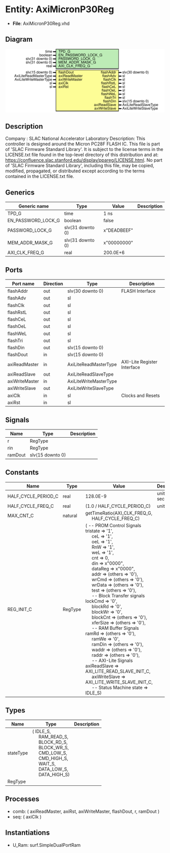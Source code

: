 # Entity: AxiMicronP30Reg

- **File**: AxiMicronP30Reg.vhd
## Diagram

![Diagram](AxiMicronP30Reg.svg "Diagram")
## Description

Company    : SLAC National Accelerator Laboratory
Description: This controller is designed around the Micron PC28F FLASH IC.
This file is part of 'SLAC Firmware Standard Library'.
It is subject to the license terms in the LICENSE.txt file found in the
top-level directory of this distribution and at:
   https://confluence.slac.stanford.edu/display/ppareg/LICENSE.html.
No part of 'SLAC Firmware Standard Library', including this file,
may be copied, modified, propagated, or distributed except according to
the terms contained in the LICENSE.txt file.
## Generics

| Generic name       | Type             | Value       | Description |
| ------------------ | ---------------- | ----------- | ----------- |
| TPD_G              | time             | 1 ns        |             |
| EN_PASSWORD_LOCK_G | boolean          | false       |             |
| PASSWORD_LOCK_G    | slv(31 downto 0) | x"DEADBEEF" |             |
| MEM_ADDR_MASK_G    | slv(31 downto 0) | x"00000000" |             |
| AXI_CLK_FREQ_G     | real             | 200.0E+6    |             |
## Ports

| Port name      | Direction | Type                   | Description                 |
| -------------- | --------- | ---------------------- | --------------------------- |
| flashAddr      | out       | slv(30 downto 0)       | FLASH Interface             |
| flashAdv       | out       | sl                     |                             |
| flashClk       | out       | sl                     |                             |
| flashRstL      | out       | sl                     |                             |
| flashCeL       | out       | sl                     |                             |
| flashOeL       | out       | sl                     |                             |
| flashWeL       | out       | sl                     |                             |
| flashTri       | out       | sl                     |                             |
| flashDin       | out       | slv(15 downto 0)       |                             |
| flashDout      | in        | slv(15 downto 0)       |                             |
| axiReadMaster  | in        | AxiLiteReadMasterType  | AXI-Lite Register Interface |
| axiReadSlave   | out       | AxiLiteReadSlaveType   |                             |
| axiWriteMaster | in        | AxiLiteWriteMasterType |                             |
| axiWriteSlave  | out       | AxiLiteWriteSlaveType  |                             |
| axiClk         | in        | sl                     | Clocks and Resets           |
| axiRst         | in        | sl                     |                             |
## Signals

| Name    | Type             | Description |
| ------- | ---------------- | ----------- |
| r       | RegType          |             |
| rin     | RegType          |             |
| ramDout | slv(15 downto 0) |             |
## Constants

| Name                | Type    | Value                                                                                                                                                                                                                                                                                                                                                                                                                                                                                                                                                                                                                                                                                                                                                                                                                                                                                                                                                                                                                                                                                                                                                                                                                                                                                                                                                                                                                                                                                                                                                                                                                                                                                                                                                                                                                                                                                                                                                      | Description      |
| ------------------- | ------- | ---------------------------------------------------------------------------------------------------------------------------------------------------------------------------------------------------------------------------------------------------------------------------------------------------------------------------------------------------------------------------------------------------------------------------------------------------------------------------------------------------------------------------------------------------------------------------------------------------------------------------------------------------------------------------------------------------------------------------------------------------------------------------------------------------------------------------------------------------------------------------------------------------------------------------------------------------------------------------------------------------------------------------------------------------------------------------------------------------------------------------------------------------------------------------------------------------------------------------------------------------------------------------------------------------------------------------------------------------------------------------------------------------------------------------------------------------------------------------------------------------------------------------------------------------------------------------------------------------------------------------------------------------------------------------------------------------------------------------------------------------------------------------------------------------------------------------------------------------------------------------------------------------------------------------------------------------------- | ---------------- |
| HALF_CYCLE_PERIOD_C | real    |  128.0E-9                                                                                                                                                                                                                                                                                                                                                                                                                                                                                                                                                                                                                                                                                                                                                                                                                                                                                                                                                                                                                                                                                                                                                                                                                                                                                                                                                                                                                                                                                                                                                                                                                                                                                                                                                                                                                                                                                                                                                  | units of seconds |
| HALF_CYCLE_FREQ_C   | real    |  (1.0 / HALF_CYCLE_PERIOD_C)                                                                                                                                                                                                                                                                                                                                                                                                                                                                                                                                                                                                                                                                                                                                                                                                                                                                                                                                                                                                                                                                                                                                                                                                                                                                                                                                                                                                                                                                                                                                                                                                                                                                                                                                                                                                                                                                                                                               | units of Hz      |
| MAX_CNT_C           | natural |  getTimeRatio(AXI_CLK_FREQ_G,<br><span style="padding-left:20px"> HALF_CYCLE_FREQ_C)                                                                                                                                                                                                                                                                                                                                                                                                                                                                                                                                                                                                                                                                                                                                                                                                                                                                                                                                                                                                                                                                                                                                                                                                                                                                                                                                                                                                                                                                                                                                                                                                                                                                                                                                                                                                                                                                       |                  |
| REG_INIT_C          | RegType |  (       -- PROM Control Signals       tristate      => '1',<br><span style="padding-left:20px">       ceL           => '1',<br><span style="padding-left:20px">       oeL           => '1',<br><span style="padding-left:20px">       RnW           => '1',<br><span style="padding-left:20px">       weL           => '1',<br><span style="padding-left:20px">       cnt           => 0,<br><span style="padding-left:20px">       din           => x"0000",<br><span style="padding-left:20px">       dataReg       => x"0000",<br><span style="padding-left:20px">       addr          => (others => '0'),<br><span style="padding-left:20px">       wrCmd         => (others => '0'),<br><span style="padding-left:20px">       wrData        => (others => '0'),<br><span style="padding-left:20px">       test          => (others => '0'),<br><span style="padding-left:20px">       -- Block Transfer signals       lockCmd       => '0',<br><span style="padding-left:20px">       blockRd       => '0',<br><span style="padding-left:20px">       blockWr       => '0',<br><span style="padding-left:20px">       blockCnt      => (others => '0'),<br><span style="padding-left:20px">       xferSize      => (others => '0'),<br><span style="padding-left:20px">       -- RAM Buffer Signals       ramRd         => (others => '0'),<br><span style="padding-left:20px">       ramWe         => '0',<br><span style="padding-left:20px">       ramDin        => (others => '0'),<br><span style="padding-left:20px">       waddr         => (others => '0'),<br><span style="padding-left:20px">       raddr         => (others => '0'),<br><span style="padding-left:20px">       -- AXI-Lite Signals       axiReadSlave  => AXI_LITE_READ_SLAVE_INIT_C,<br><span style="padding-left:20px">       axiWriteSlave => AXI_LITE_WRITE_SLAVE_INIT_C,<br><span style="padding-left:20px">       -- Status Machine       state         => IDLE_S) |                  |
## Types

| Name      | Type                                                                                                                                                                                                                                                                                                                                                                                                   | Description |
| --------- | ------------------------------------------------------------------------------------------------------------------------------------------------------------------------------------------------------------------------------------------------------------------------------------------------------------------------------------------------------------------------------------------------------ | ----------- |
| stateType | ( IDLE_S,<br><span style="padding-left:20px"> RAM_READ_S,<br><span style="padding-left:20px"> BLOCK_RD_S,<br><span style="padding-left:20px"> BLOCK_WR_S,<br><span style="padding-left:20px"> CMD_LOW_S,<br><span style="padding-left:20px"> CMD_HIGH_S,<br><span style="padding-left:20px"> WAIT_S,<br><span style="padding-left:20px"> DATA_LOW_S,<br><span style="padding-left:20px"> DATA_HIGH_S)  |             |
| RegType   |                                                                                                                                                                                                                                                                                                                                                                                                        |             |
## Processes
- comb: ( axiReadMaster, axiRst, axiWriteMaster, flashDout, r,
                   ramDout )
- seq: ( axiClk )
## Instantiations

- U_Ram: surf.SimpleDualPortRam
